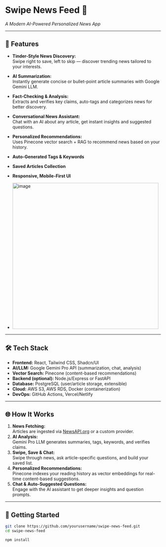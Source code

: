 # Swipe News Feed 🚀

_A Modern AI-Powered Personalized News App_

---

## 📰 Features

- **Tinder-Style News Discovery:**  
  Swipe right to save, left to skip — discover trending news tailored to your interests.
- **AI Summarization:**  
  Instantly generate concise or bullet-point article summaries with Google Gemini LLM.
- **Fact-Checking & Analysis:**  
  Extracts and verifies key claims, auto-tags and categorizes news for better discovery.
- **Conversational News Assistant:**  
  Chat with an AI about any article, get instant insights and suggested questions.
- **Personalized Recommendations:**  
  Uses Pinecone vector search + RAG to recommend news based on your history.
- **Auto-Generated Tags & Keywords**
- **Saved Articles Collection**
- **Responsive, Mobile-First UI**

- <img width="472" alt="image" src="https://github.com/user-attachments/assets/bbdf9064-c948-4dc4-ac53-4a30641ecba3" />


---

## 🛠️ Tech Stack

- **Frontend:** React, Tailwind CSS, Shadcn/UI
- **AI/LLM:** Google Gemini Pro API (summarization, chat, analysis)
- **Vector Search:** Pinecone (content-based recommendations)
- **Backend (optional):** Node.js/Express or FastAPI
- **Database:** PostgreSQL (user/article storage, extensible)
- **Cloud:** AWS S3, AWS RDS, Docker (containerization)
- **DevOps:** GitHub Actions, Vercel/Netlify

---

## 🌐 How It Works

1. **News Fetching:**  
   Articles are ingested via [NewsAPI.org](https://newsapi.org/) or a custom provider.
2. **AI Analysis:**  
   Gemini Pro LLM generates summaries, tags, keywords, and verifies claims.
3. **Swipe, Save & Chat:**  
   Swipe through news, ask article-specific questions, and build your saved list.
4. **Personalized Recommendations:**  
   Pinecone indexes your reading history as vector embeddings for real-time content-based suggestions.
5. **Chat & Auto-Suggested Questions:**  
   Engage with the AI assistant to get deeper insights and question prompts.

---

## 🚀 Getting Started

```bash
git clone https://github.com/yourusername/swipe-news-feed.git
cd swipe-news-feed

npm install
